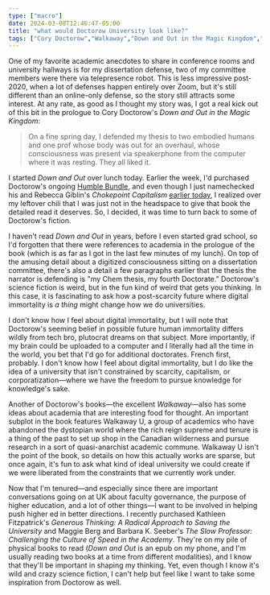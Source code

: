 ```yaml
---
type: ["macro"]
date: 2024-03-08T12:46:47-05:00
title: "what would Doctorow University look like?"
tags: ["Cory Doctorow","Walkaway","Down and Out in the Magic Kingdom","Kathleen Fitzpatrick","Generous Thinking","Maggie Berg and Barbara K Seeber","The Slow Professor","Kentucky General Assembly","tenure","faculty governance"]
---
```

One of my favorite academic anecdotes to share in conference rooms and university hallways is for my dissertation defense, two of my committee members were there via telepresence robot. This is less impressive post-2020, when a lot of defenses happen entirely over Zoom, but it's still different than an online-only defense, so the story still attracts some interest. At any rate, as good as I thought my story was, I got a real kick out of this bit in the prologue to Cory Doctorow's *Down and Out in the Magic Kingdom*:

> On a fine spring day, I defended my thesis to two embodied humans and one prof whose body was out for an overhaul, whose consciousness was present via speakerphone from the computer where it was resting. They all liked it.

I started *Down and Out*  over lunch today. Earlier the week, I'd purchased Doctorow's ongoing [Humble Bundle](https://spencergreenhalgh.com/communities/cory-doctorow-humble-bundle/), and even though I just namechecked his and Rebecca Giblin's *Chokepoint Capitalism* [earlier today](https://spencergreenhalgh.com/communities/libraries-could-be-the-best-streaming-services/), I realized over my leftover chili that I was just not in the headspace to give that book the detailed read it deserves. So, I decided, it was time to turn back to some of Doctorow's fiction.

I haven't read *Down and Out* in years, before I even started grad school, so I'd forgotten that there were references to academia in the prologue of the book (which is as far as I got in the last few minutes of my lunch). On top of the amusing detail about a digitized consciousness sitting on a dissertation committee, there's also a detail a few paragraphs earlier that the thesis the narrator is defending is "my Chem thesis, my fourth Doctorate." Doctorow's science fiction is weird, but in the fun kind of weird that gets you thinking. In this case, it is fascinating to ask how a post-scarcity future where digital immortality is *a thing* might change how we do universities. 

I don't know how I feel about digital immortality, but I will note that Doctorow's seeming belief in possible future human immortality differs wildly from tech bro, plutocrat dreams on that subject. More importantly, if my brain could be uploaded to a computer and I literally had all the time in the world, you bet that I'd go for additional doctorates. French first, probably. I don't know how I feel about digital immortality, but I do like the idea of a university that isn't constrained by scarcity, capitalism, or corporatization—where we have the freedom to pursue knowledge for knowledge's sake.

Another of Doctorow's books—the excellent *Walkaway*—also has some ideas about academia that are interesting food for thought. An important subplot in the book features Walkaway U, a group of academics who have abandoned the dystopian world where the rich reign supreme and tenure is a thing of the past to set up shop in the Canadian wilderness and pursue research in a sort of quasi-anarchist academic commune. Walkaway U isn't the point of the book, so details on how this actually works are sparse, but once again, it's fun to ask what kind of ideal university we could create if we were liberated from the constraints that we currently work under.

Now that I'm tenured—and especially since there are important conversations going on at UK about faculty governance, the purpose of higher education, and a lot of other things—I want to be involved in helping push higher ed in better directions. I recently purchased Kathleen Fitzpatrick's *Generous Thinking: A Radical Approach to Saving the University* and Maggie Berg and Barbara K. Seeber's *The Slow Professor: Challenging the Culture of Speed in the Academy*. They're on my pile of physical books to read (*Down and Out* is an epub on my phone, and I'm usually reading two books at a time from different modalities), and I know that they'll be important in shaping my thinking. Yet, even though I know it's wild and crazy science fiction, I can't help but feel like I want to take some inspiration from Doctorow as well.
